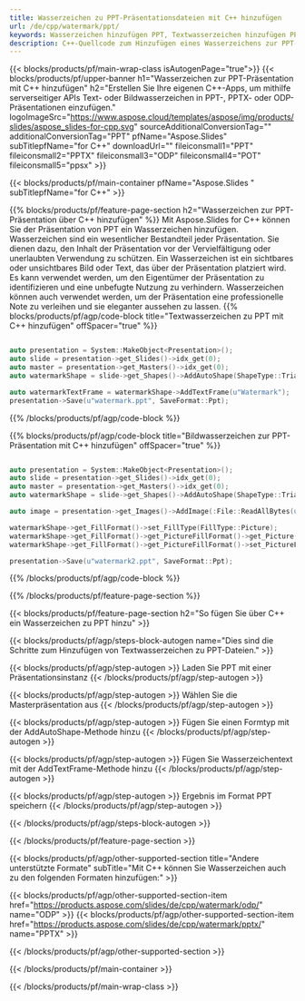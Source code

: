 ```yaml
---
title: Wasserzeichen zu PPT-Präsentationsdateien mit C++ hinzufügen
url: /de/cpp/watermark/ppt/
keywords: Wasserzeichen hinzufügen PPT, Textwasserzeichen hinzufügen PPT, Bildwasserzeichen hinzufügen PPT
description: C++-Quellcode zum Hinzufügen eines Wasserzeichens zur PPT-Präsentation.
---
```


{{< blocks/products/pf/main-wrap-class isAutogenPage="true">}}
{{< blocks/products/pf/upper-banner h1="Wasserzeichen zur PPT-Präsentation mit C++ hinzufügen" h2="Erstellen Sie Ihre eigenen C++-Apps, um mithilfe serverseitiger APIs Text- oder Bildwasserzeichen in PPT-, PPTX- oder ODP-Präsentationen einzufügen." logoImageSrc="https://www.aspose.cloud/templates/aspose/img/products/slides/aspose_slides-for-cpp.svg" sourceAdditionalConversionTag="" additionalConversionTag="PPT" pfName="Aspose.Slides" subTitlepfName="for C++" downloadUrl="" fileiconsmall1="PPT" fileiconsmall2="PPTX" fileiconsmall3="ODP" fileiconsmall4="POT" fileiconsmall5="ppsx" >}}

{{< blocks/products/pf/main-container pfName="Aspose.Slides " subTitlepfName="for C++" >}}

{{% blocks/products/pf/feature-page-section  h2="Wasserzeichen zur PPT-Präsentation über C++ hinzufügen" %}}
Mit Aspose.Slides for C++ können Sie der Präsentation von PPT ein Wasserzeichen hinzufügen. Wasserzeichen sind ein wesentlicher Bestandteil jeder Präsentation. Sie dienen dazu, den Inhalt der Präsentation vor der Vervielfältigung oder unerlaubten Verwendung zu schützen. Ein Wasserzeichen ist ein sichtbares oder unsichtbares Bild oder Text, das über der Präsentation platziert wird. Es kann verwendet werden, um den Eigentümer der Präsentation zu identifizieren und eine unbefugte Nutzung zu verhindern. Wasserzeichen können auch verwendet werden, um der Präsentation eine professionelle Note zu verleihen und sie eleganter aussehen zu lassen. 
{{% blocks/products/pf/agp/code-block title="Textwasserzeichen zu PPT mit C++ hinzufügen" offSpacer="true" %}}

```cpp

auto presentation = System::MakeObject<Presentation>();
auto slide = presentation->get_Slides()->idx_get(0);
auto master = presentation->get_Masters()->idx_get(0);
auto watermarkShape = slide->get_Shapes()->AddAutoShape(ShapeType::Triangle, 0.0f, 0.0f, 0.0f, 0.0f);

auto watermarkTextFrame = watermarkShape->AddTextFrame(u"Watermark");
presentation->Save(u"watermark.ppt", SaveFormat::Ppt);
```

{{% /blocks/products/pf/agp/code-block %}}

{{% blocks/products/pf/agp/code-block title="Bildwasserzeichen zur PPT-Präsentation mit C++ hinzufügen" offSpacer="true" %}}

```cpp

auto presentation = System::MakeObject<Presentation>();
auto slide = presentation->get_Slides()->idx_get(0);
auto master = presentation->get_Masters()->idx_get(0);
auto watermarkShape = slide->get_Shapes()->AddAutoShape(ShapeType::Triangle, 0.0f, 0.0f, 0.0f, 0.0f);

auto image = presentation->get_Images()->AddImage(:File::ReadAllBytes(u"watermark.png"));

watermarkShape->get_FillFormat()->set_FillType(FillType::Picture);
watermarkShape->get_FillFormat()->get_PictureFillFormat()->get_Picture()->set_Image(image);
watermarkShape->get_FillFormat()->get_PictureFillFormat()->set_PictureFillMode(PictureFillMode::Stretch);

presentation->Save(u"watermark2.ppt", SaveFormat::Ppt);
```

{{% /blocks/products/pf/agp/code-block %}}

{{% /blocks/products/pf/feature-page-section %}}

{{< blocks/products/pf/feature-page-section  h2="So fügen Sie über C++ ein Wasserzeichen zu PPT hinzu" >}}

{{< blocks/products/pf/agp/steps-block-autogen name="Dies sind die Schritte zum Hinzufügen von Textwasserzeichen zu PPT-Dateien." >}}

{{< blocks/products/pf/agp/step-autogen >}}
Laden Sie PPT mit einer Präsentationsinstanz
{{< /blocks/products/pf/agp/step-autogen >}}

{{< blocks/products/pf/agp/step-autogen >}}
Wählen Sie die Masterpräsentation aus
{{< /blocks/products/pf/agp/step-autogen >}}

{{< blocks/products/pf/agp/step-autogen >}}
Fügen Sie einen Formtyp mit der AddAutoShape-Methode hinzu
{{< /blocks/products/pf/agp/step-autogen >}}

{{< blocks/products/pf/agp/step-autogen >}}
Fügen Sie Wasserzeichentext mit der AddTextFrame-Methode hinzu
{{< /blocks/products/pf/agp/step-autogen >}}

{{< blocks/products/pf/agp/step-autogen >}}
Ergebnis im Format PPT speichern
{{< /blocks/products/pf/agp/step-autogen >}}

{{< /blocks/products/pf/agp/steps-block-autogen >}}

{{< /blocks/products/pf/feature-page-section >}}

{{< blocks/products/pf/agp/other-supported-section title="Andere unterstützte Formate" subTitle="Mit C++ können Sie Wasserzeichen auch zu den folgenden Formaten hinzufügen:" >}}

{{< blocks/products/pf/agp/other-supported-section-item href="https://products.aspose.com/slides/de/cpp/watermark/odp/" name="ODP" >}}
{{< blocks/products/pf/agp/other-supported-section-item href="https://products.aspose.com/slides/de/cpp/watermark/pptx/" name="PPTX" >}}


{{< /blocks/products/pf/agp/other-supported-section >}}

{{< /blocks/products/pf/main-container >}}
    
{{< /blocks/products/pf/main-wrap-class >}}